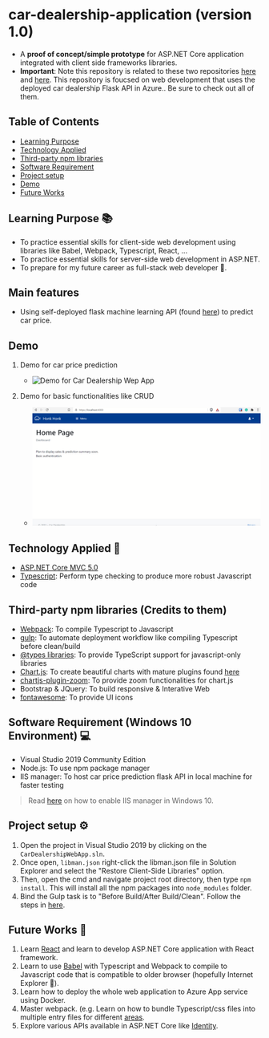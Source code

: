 # car-dealership-application (version 1.0)

- A **proof of concept/simple prototype** for ASP.NET Core application integrated with client side frameworks libraries.
- **Important**: Note this repository is related to these two repositories [here](https://github.com/polarBearYap/car-dealership-automl) and [here](https://github.com/polarBearYap/car-dealership-flask-api). This repository is foucsed on web development that uses the deployed car dealership Flask API in Azure.. Be sure to check out all of them.

## Table of Contents
* [Learning Purpose](#Learning-Purpose-)
* [Technology Applied](#Technology-Applied-)
* [Third-party npm libraries](#Third-party-npm-libraries-Credits-to-them-)
* [Software Requirement](#software-requirement-windows-10-environment-)
* [Project setup](#Project-setup-)
* [Demo](#Demo)
* [Future Works](#Future-Works-)

## Learning Purpose &#128218;
- To practice essential skills for client-side web development using libraries like Babel, Webpack, Typescript, React, ...
- To practice essential skills for server-side web development in ASP.NET.
- To prepare for my future career as full-stack web developer &#129321;.

## Main features
- Using self-deployed flask machine learning API (found [here](https://github.com/polarBearYap/car-dealership-flask-api)) to predict car price.

## Demo
1. Demo for car price prediction
    - ![Demo for Car Dealership Wep App](resources/car-dealership-application-demo2.gif)

2. Demo for basic functionalities like CRUD
    - ![Demo for Car Dealership Wep App](resources/car-dealership-application-demo.gif)

## Technology Applied &#129302;
- [ASP.NET Core MVC 5.0](https://docs.microsoft.com/en-us/aspnet/core/mvc/overview?view=aspnetcore-5.0)
- [Typescript](https://www.typescriptlang.org/): Perform type checking to produce more robust Javascript code

## Third-party npm libraries (Credits to them)
- [Webpack](https://webpack.js.org/): To compile Typescript to Javascript
- [gulp](https://gulpjs.com/): To automate deployment workflow like compiling Typescript before clean/build 
- [@types libraries](https://www.typescriptlang.org/dt/search): To provide TypeScript support for javascript-only libraries
- [Chart.js](https://www.chartjs.org/): To create beautiful charts with mature plugins found [here](https://github.com/chartjs/awesome#plugins)
- [chartjs-plugin-zoom](https://github.com/chartjs/chartjs-plugin-zoom): To provide zoom functionalities for chart.js
- Bootstrap & JQuery: To build responsive & Interative Web
- [fontawesome](https://fontawesome.com/v4.7/icons/): To provide UI icons 

## Software Requirement (Windows 10 Environment) &#128187;
- Visual Studio 2019 Community Edition
- Node.js: To use npm package manager
- IIS manager: To host car price prediction flask API in local machine for faster testing 

> Read [here](https://stackoverflow.com/questions/30901434/iis-manager-in-windows-10) on how to enable IIS manager in Windows 10. 

## Project setup &#x2699;
1. Open the project in Visual Studio 2019 by clicking on the `CarDealershipWebApp.sln`.
2. Once open, `libman.json` right-click the libman.json file in Solution Explorer and select the "Restore Client-Side Libraries" option.
3. Then, open the cmd and navigate project root directory, then type `npm install`. This will install all the npm packages into `node_modules` folder.
4. Bind the Gulp task is to "Before Build/After Build/Clean". Follow the steps in [here](http://www.codedigest.com/quick-start/14/using-of-gulp-gulpfilejs-in-visual-studio-2017). 

## Future Works &#128302;
1. Learn [React](https://reactjs.org/) and learn to develop ASP.NET Core application with React framework.
2. Learn to use [Babel](https://babeljs.io/) with Typescript and Webpack to compile to Javascript code that is compatible to older browser (hopefully Internet Explorer &#129315;).
3. Learn how to deploy the whole web application to Azure App service using Docker.
4. Master webpack. (e.g. Learn on how to bundle Typescript/css files into multiple entry files for different [areas](https://docs.microsoft.com/en-us/aspnet/core/mvc/controllers/areas?view=aspnetcore-5.0).
5. Explore various APIs available in ASP.NET Core like [Identity](https://docs.microsoft.com/en-us/aspnet/core/security/authentication/identity?view=aspnetcore-5.0&tabs=visual-studio).
